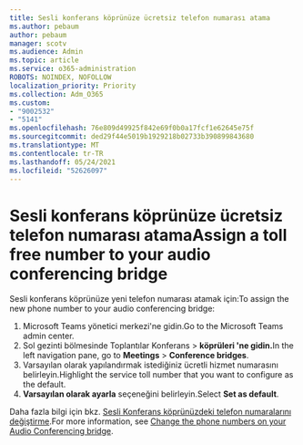 ```yaml
---
title: Sesli konferans köprünüze ücretsiz telefon numarası atama
ms.author: pebaum
author: pebaum
manager: scotv
ms.audience: Admin
ms.topic: article
ms.service: o365-administration
ROBOTS: NOINDEX, NOFOLLOW
localization_priority: Priority
ms.collection: Adm_O365
ms.custom:
- "9002532"
- "5141"
ms.openlocfilehash: 76e809d49925f842e69f0b0a17fcf1e62645e75f
ms.sourcegitcommit: ded29f44e5019b1929218b02733b390899843680
ms.translationtype: MT
ms.contentlocale: tr-TR
ms.lasthandoff: 05/24/2021
ms.locfileid: "52626097"
---
```

# <a name="assign-a-toll-free-number-to-your-audio-conferencing-bridge"></a><span data-ttu-id="20ac7-102">Sesli konferans köprünüze ücretsiz telefon numarası atama</span><span class="sxs-lookup"><span data-stu-id="20ac7-102">Assign a toll free number to your audio conferencing bridge</span></span>

<span data-ttu-id="20ac7-103">Sesli konferans köprünüze yeni telefon numarası atamak için:</span><span class="sxs-lookup"><span data-stu-id="20ac7-103">To assign the new phone number to your audio conferencing bridge:</span></span>

1. <span data-ttu-id="20ac7-104">Microsoft Teams yönetici merkezi'ne gidin.</span><span class="sxs-lookup"><span data-stu-id="20ac7-104">Go to the Microsoft Teams admin center.</span></span>
1. <span data-ttu-id="20ac7-105">Sol gezinti bölmesinde Toplantılar Konferans  >  **köprüleri 'ne gidin.**</span><span class="sxs-lookup"><span data-stu-id="20ac7-105">In the left navigation pane, go to **Meetings** > **Conference bridges**.</span></span>
1. <span data-ttu-id="20ac7-106">Varsayılan olarak yapılandırmak istediğiniz ücretli hizmet numarasını belirleyin.</span><span class="sxs-lookup"><span data-stu-id="20ac7-106">Highlight the service toll number that you want to configure as the default.</span></span>
1. <span data-ttu-id="20ac7-107">**Varsayılan olarak ayarla** seçeneğini belirleyin.</span><span class="sxs-lookup"><span data-stu-id="20ac7-107">Select **Set as default**.</span></span>

<span data-ttu-id="20ac7-108">Daha fazla bilgi için bkz. [Sesli Konferans köprünüzdeki telefon numaralarını değiştirme](/MicrosoftTeams/change-the-phone-numbers-on-your-audio-conferencing-bridge).</span><span class="sxs-lookup"><span data-stu-id="20ac7-108">For more information, see [Change the phone numbers on your Audio Conferencing bridge](/MicrosoftTeams/change-the-phone-numbers-on-your-audio-conferencing-bridge).</span></span>

